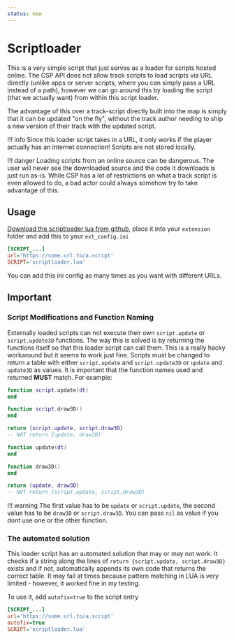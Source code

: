 ```yaml
---
status: new
---
```


# Scriptloader

This is a very simple script that just serves as a loader for scripts hosted online. The CSP API does not allow track scripts to load scripts via URL directly (unlike apps or server scripts, where you can simply pass a URL instead of a path), however we can go around this by loading the script (that we actually want) from within this script loader.

The advantage of this over a track-script directly built into the map is simply that it can be updated "on the fly", without the track author needing to ship a new version of their track with the updated script.

!!! info
    Since this loader script takes in a URL, it only works if the player actually has an internet connection! Scripts are not stored locally.

!!! danger
    Loading scripts from an online source can be dangerous. The user will never see the downloaded source and the code it downloads is just run as-is. While CSP has a lot of restrictions on what a track script is even allowed to do, a bad actor could always somehow try to take advantage of this.


## Usage

[Download the scriptloader lua from github](https://github.com/Pivot-Point-Labs/scripts/blob/main/scriptloader/scriptloader.lua), place it into your `extension` folder and add this to your `ext_config.ini`

```ini
[SCRIPT_...]
url='https://some.url.to/a.script'
SCRIPT='scriptloader.lua'
```

You can add this ini config as many times as you want with different URLs.

## Important

### Script Modifications and Function Naming

Externally loaded scripts can not execute their own `script.update` or `script.update3D` functions. The way this is solved is by returning the functions itself so that this loader script can call them. This is a really hacky workaround but it seems to work just fine. Scripts must be changed to return a table with either `script.update` and `script.update3D` or `update` and `update3D` as values. It is important that the function names used and returned **MUST** match. For example:

<div class="grid" markdown>

```lua
function script.update(dt)
end

function script.draw3D()
end

return {script.update, script.draw3D}
-- NOT return {update, draw3D}
```

```lua
function update(dt)
end

function draw3D()
end

return {update, draw3D}
-- NOT return {script.update, script.draw3D}
```

</div>


!!! warning
    The first value has to be `update` or `script.update`, the second value has to be `draw3D` or `script.draw3D`. You can pass `nil` as value if you dont use one or the other function.


### The automated solution

This loader script has an automated solution that may or may not work. It checks if a string along the lines of `return {script.update, script.draw3D}` exists and if not, automatically appends its own code that returns the correct table. It may fail at times because pattern matching in LUA is very limited - however, it worked fine in my testing.

To use it, add `autofix=true` to the script entry

```ini
[SCRIPT_...]
url='https://some.url.to/a.script'
autofix=true
SCRIPT='scriptloader.lua'
```